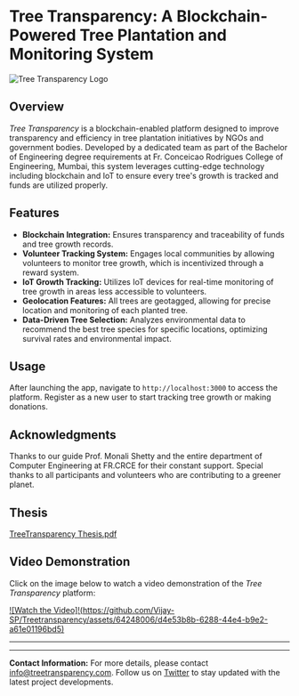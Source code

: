 # Tree Transparency: A Blockchain-Powered Tree Plantation and Monitoring System

![Tree Transparency Logo](https://user-images.githubusercontent.com/example/logo.png)

## Overview

_Tree Transparency_ is a blockchain-enabled platform designed to improve transparency and efficiency in tree plantation initiatives by NGOs and government bodies. Developed by a dedicated team as part of the Bachelor of Engineering degree requirements at Fr. Conceicao Rodrigues College of Engineering, Mumbai, this system leverages cutting-edge technology including blockchain and IoT to ensure every tree's growth is tracked and funds are utilized properly.

## Features

- **Blockchain Integration:** Ensures transparency and traceability of funds and tree growth records.
- **Volunteer Tracking System:** Engages local communities by allowing volunteers to monitor tree growth, which is incentivized through a reward system.
- **IoT Growth Tracking:** Utilizes IoT devices for real-time monitoring of tree growth in areas less accessible to volunteers.
- **Geolocation Features:** All trees are geotagged, allowing for precise location and monitoring of each planted tree.
- **Data-Driven Tree Selection:** Analyzes environmental data to recommend the best tree species for specific locations, optimizing survival rates and environmental impact.

## Usage

After launching the app, navigate to `http://localhost:3000` to access the platform. Register as a new user to start tracking tree growth or making donations.


## Acknowledgments

Thanks to our guide Prof. Monali Shetty and the entire department of Computer Engineering at FR.CRCE for their constant support. Special thanks to all participants and volunteers who are contributing to a greener planet.

## Thesis

[TreeTransparency Thesis.pdf](https://github.com/Vijay-SP/Treetransparency/files/15229244/BachelorsThesis_Vijay.pdf)


## Video Demonstration

Click on the image below to watch a video demonstration of the _Tree Transparency_ platform:

[![Watch the Video]!(https://github.com/Vijay-SP/Treetransparency/assets/64248006/d4e53b8b-6288-44e4-b9e2-a61e01196bd5)
](https://drive.google.com/file/d/1VtLebBzZVtgVmvFb7aB_gF1hhRU3UCRP/view?usp=sharing "Click to Watch the Video")

---


---

**Contact Information:** For more details, please contact [info@treetransparency.com](mailto:info@treetransparency.com). Follow us on [Twitter](https://twitter.com/treetransparency) to stay updated with the latest project developments.
